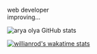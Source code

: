 web developer
<br />
improving...

![arya olya GitHub stats](https://github-readme-stats.vercel.app/api?username=aryaOlya&hide=contribs,prs&theme=nightowl&show_icons=true)

[![willianrod's wakatime stats](https://github-readme-stats.vercel.app/api/wakatime?username=aryaOlya)](https://github.com/anuraghazra/github-readme-stats)
